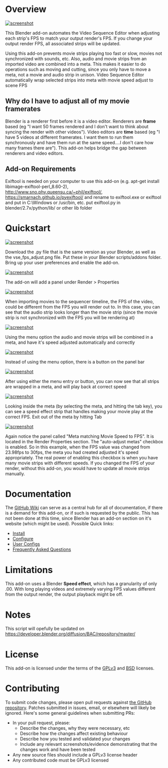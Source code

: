 # Overview
[![screenshot](https://github.com/escapecode/Blender-VSE_FPS_adjust/blob/master/screenshots/00.jpg)](https://raw.github.com/wiki/escapecode/Blender-VSE_FPS_adjust/blob/master/screenshots/00.jpg)

This Blender add-on automates  the Video Sequence Editor when adjusting each strip's FPS to match your output render's FPS.  If you change your output render FPS, all associated strips will be updated.

Using this add-on prevents movie strips playing too fast or slow, movies not synchronized with sounds, etc.  Also, audio and movie strips from an imported video are combined into a meta.  This makes it easier to do operations such as moving and cutting, since you only have to move a meta, not a movie and audio strip in unison.
 Video Sequence Editor automatically wrap selected strips into meta with movie speed adjust to scene FPS

## Why do I have to adjust all of my movie framerates
Blender is a renderer first before it is a video editor.  Renderers are **frame** based (eg "I want 50 frames rendered and I don't want to think about syncing the render with other videos").  Video editors are **time** based (eg "I have 5 videos at different framerates.  I want them to run them synchronously and have them run at the same speed....I don't care how many frames there are"). This add-on helps bridge the gap between renderers and video editors.

## Add-on Requirements
Exiftool is needed on your computer to use this add-on (e.g. apt-get install libimage-exiftool-perl_8.60-2), http://www.sno.phy.queensu.ca/~phil/exiftool/, https://smarnach.github.io/pyexiftool/ and rename to exiftool.exe or exiftool and put in C:\Windows or /usr/bin, etc. put exiftool.py in blender/2.7x/python/lib/ or other lib folder

# Quickstart
[![screenshot](https://github.com/escapecode/Blender-VSE_FPS_adjust/blob/master/screenshots/01.jpg)](https://raw.github.com/wiki/escapecode/Blender-VSE_FPS_adjust/blob/master/screenshots/01.jpg)

Download  the .py file that is the same version as your Blender, as well as the vse_fps_adjust.png file.  Put these in your Blender scripts/addons folder.  Bring up your user preferences and enable the add-on.

[![screenshot](https://github.com/escapecode/Blender-VSE_FPS_adjust/blob/master/screenshots/02.jpg)](https://raw.github.com/wiki/escapecode/Blender-VSE_FPS_adjust/blob/master/screenshots/02.jpg)

The add-on will add a panel under Render > Properties

[![screenshot](https://github.com/escapecode/Blender-VSE_FPS_adjust/blob/master/screenshots/03.jpg)](https://raw.github.com/wiki/escapecode/Blender-VSE_FPS_adjust/blob/master/screenshots/03.jpg)

When importing movies to the sequencer timeline, the FPS of the video, could be different from the FPS you will render out to.  In this case, you can see that the audio strip looks longer than the movie strip (since the movie strip is not synchronized with the FPS you will be rendering at)

[![screenshot](https://github.com/escapecode/Blender-VSE_FPS_adjust/blob/master/screenshots/04.jpg)](https://raw.github.com/wiki/escapecode/Blender-VSE_FPS_adjust/blob/master/screenshots/04.jpg)

Using the menu option the audio and movie strips will be combined in a meta, and have it's speed adjusted automatically and correctly

[![screenshot](https://github.com/escapecode/Blender-VSE_FPS_adjust/blob/master/screenshots/05.jpg)](https://raw.github.com/wiki/escapecode/Blender-VSE_FPS_adjust/blob/master/screenshots/05.jpg)

Instead of using the menu option, there is a button on the panel bar

[![screenshot](https://github.com/escapecode/Blender-VSE_FPS_adjust/blob/master/screenshots/06.jpg)](https://raw.github.com/wiki/escapecode/Blender-VSE_FPS_adjust/blob/master/screenshots/06.jpg)

After using either the menu entry or button, you can now see that all strips are wrapped in a meta, and will play back at correct speed

[![screenshot](https://github.com/escapecode/Blender-VSE_FPS_adjust/blob/master/screenshots/07.jpg)](https://raw.github.com/wiki/escapecode/Blender-VSE_FPS_adjust/blob/master/screenshots/07.jpg)

Looking inside the meta (by selecting the meta, and hitting the tab key), you can see a speed effect strip that handles making your movie play at the correct FPS.  Exit out of the meta by hitting Tab

[![screenshot](https://github.com/escapecode/Blender-VSE_FPS_adjust/blob/master/screenshots/08.jpg)](https://raw.github.com/wiki/escapecode/Blender-VSE_FPS_adjust/blob/master/screenshots/08.jpg)

Again notice the panel called "Meta matching Movie Speed to FPS".  It is located in the Render Properties section.  The "auto-adjust metas" checkbox is enabled.  So in this example, when the FPS value was changed from 23.98fps to 30fps, the meta you had created adjusted it's speed appropriately.  The real power of enabling this checkbox is when you have many movie strips with different speeds.  If you changed the FPS of your render, without this add-on, you would have to update all movie strips manually.

# Documentation

The [GitHub Wiki](https://github.com/escapecode/Blender-VSE_FPS_adjust/wiki) can serve as a central hub for all of
documentation, if there is a demand for this add-on, or if such is requested by the public.  This has not been done at this time, since Blender has an add-on section on it's website (which might be used). Possible Quick links:

* [Install](https://github.com/escapecode/Blender-VSE_FPS_adjust/wiki/Installation)
* [Configure](https://github.com/escapecode/Blender-VSE_FPS_adjust/wiki/Configuration-Settings)
* [User Configs](https://github.com/escapecode/Blender-VSE_FPS_adjust/wiki/User-Configs)
* [Frequently Asked Questions](https://github.com/escapecode/Blender-VSE_FPS_adjust/wiki/FAQ)

# Limitations
This add-on uses a Blender **Speed effect**, which has a granularity of only .00.  With long playing videos and extremely varying FPS values different from the output render, the output playback might be off.

# Notes
This script will opefully be updated on https://developer.blender.org/diffusion/BAC/repository/master/

# License

This add-on is licensed under the terms of the [GPLv3](LICENSE.GPL) and
[BSD](LICENSE.BSD) licenses.

# Contributing

To submit code changes, please open pull requests against [the GitHub repository](https://github.com/escapecode/Blender-VSE_FPS_adjust/edit/master/README.md). Patches submitted in issues, email, or elsewhere will likely be ignored. Here's some general guidelines when submitting PRs:

 * In your pull request, please:
   * Describe the changes, why they were necessary, etc
   * Describe how the changes affect existing behaviour
   * Describe how you tested and validated your changes
   * Include any relevant screenshots/evidence demonstrating that the changes work and have been tested
 * Any new source files should include a GPLv3 license header
 * Any contributed code must be GPLv3 licensed

[wiki]: https://github.com/escapecode/Blender-VSE_FPS_adjust/wiki
